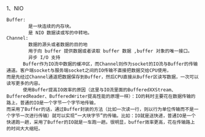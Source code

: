 1、NIO

    Buffer:
            是一块连续的内存块。
            是 NIO 数据读或写的中转地。
    Channel:
            数据的源头或者数据的目的地
            用于向 buffer 提供数据或者读取 buffer 数据 ,buffer 对象的唯一接口。
            异步 I/O 支持
          Buffer作为IO流中数据的缓冲区，而Channel则作为socket的IO流与Buffer的传输通道。客户端socket与服务端socket之间的IO传输不直接把数据交给CPU使用，
    而是先经过Channel通道把数据保存到Buffer，然后CPU直接从Buffer区读写数据，一次可以读写更多的内容。
          使用Buffer提高IO效率的原因（这里与IO流里面的BufferedXXStream、BufferedReader、BufferedWriter提高性能的原理一样）：IO的耗时主要花在数据传输的路上，普通的IO是一个字节一个字节地传输，
    而采用了Buffer的话，通过Buffer封装的方法（比如一次读一行，则以行为单位传输而不是一个字节一次进行传输）就可以实现“一大块字节”的传输。比如：IO就是送快递，普通IO是一个快递跑一趟，采用了Buffer的IO就是一车跑一趟。很明显，buffer效率更高，花在传输路上
    的时间大大缩短。